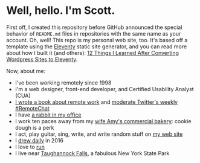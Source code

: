 # Well, hello. I'm Scott.

First off, I created this repository before GitHub announced the special behavior of ```README.md``` files in repositories with the same name as your account. Oh, well! This repo is my personal web site, too. It's based off a template using the [Eleventy](https://www.11ty.io/) static site generator, and you can read more about how I built it (and others): [12 Things I Learned After Converting Wordpress Sites to Eleventy](https://scottpdawson.com/convert-wordpress-to-eleventy/).

Now, about me: 

* I've been working remotely since 1998 
* I'm a web designer, front-end developer, and Certified Usability Analyst (CUA)
* [I wrote a book about remote work](https://artofworkingremotely.com/book/) and [moderate Twitter's weekly #RemoteChat](https://artofworkingremotely.com/remotechat/)
* I have [a rabbit in my office](https://www.instagram.com/phoebe.the.bunny/)
* I work ten paces away from my [wife Amy's commercial bakery](http://www.emoticakes.com/): cookie dough is a perk
* I act, play guitar, sing, write, and write random stuff on [my web site](https://scottpdawson.com/)
* I [drew daily](https://scottpdawson.com/365-day-draw-sketching-each-day-in-2016/) in 2016
* I love to [run](https://scottpdawson.com/run/)
* I live near [Taughannock Falls](https://taughannock.us/), a fabulous New York State Park